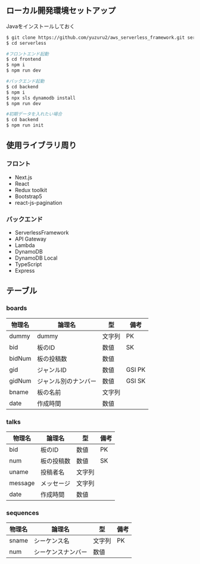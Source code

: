 ## ローカル開発環境セットアップ

Javaをインストールしておく

```bash
$ git clone https://github.com/yuzuru2/aws_serverless_framework.git serverless
$ cd serverless

#フロントエンド起動
$ cd frontend
$ npm i
$ npm run dev

#バックエンド起動
$ cd backend
$ npm i
$ npx sls dynamodb install
$ npm run dev

#初期データを入れたい場合
$ cd backend
$ npm run init
```

## 使用ライブラリ周り

### フロント

- Next.js
- React
- Redux toolkit
- Bootstrap5
- react-js-pagination

### バックエンド

- ServerlessFramework
- API Gateway
- Lambda
- DynamoDB
- DynamoDB Local
- TypeScript
- Express

## テーブル

### boards
|  物理名  |  論理名  |  型  |  備考  |
| ---- | ---- | ---- |  ---  | 
|  dummy  |  dummy |  文字列  |  PK  | 
|  bid  |  板のID  |   数値  |  SK  |
|  bidNum  |  板の投稿数  |  数値  |    |
|  gid  |  ジャンルID  |  数値  |  GSI PK  | 
|  gidNum  |  ジャンル別のナンバー  |  数値  |  GSI SK  |
|  bname  |  板の名前  |  文字列  |    |
|  date  |  作成時間  |  数値  |   |

### talks

|  物理名  |  論理名  |  型  |  備考  |
| ---- | ---- | ---- |  ---  | 
|  bid  |  板のID  |   数値  |  PK  |
|  num  |  板の投稿数  |  数値  |  SK  |
|  uname  |  投稿者名  |  文字列  |    | 
|  message  |  メッセージ  |  文字列  |   |
|  date  |  作成時間  |  数値  |   |

### sequences

|  物理名  |  論理名  |  型  |  備考  |
| ---- | ---- | ---- |  ---  | 
|  sname  |  シーケンス名 |  文字列  |  PK  | 
|  num  | シーケンスナンバー  |   数値  |   |
